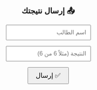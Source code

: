 <!DOCTYPE html>
<html lang="ar">
<head>
  <meta charset="UTF-8">
  <title>إرسال النتيجة</title>
</head>
<body style="font-family: Arial; text-align: center; padding: 50px; direction: rtl;">

  <h2>📤 إرسال نتيجتك</h2>

  <form action="https://script.google.com/macros/s/AKfycbxVvjtqqSVt2roMBjplYJCIQFAu6FbFLnFJhh9kZ7QGdEZkqkiK2M8euGMXRRKv1UQ3cg/exec" method="POST">
    <input type="text" name="name" placeholder="اسم الطالب" required style="padding: 10px; font-size: 16px;"><br><br>
    <input type="text" name="score" placeholder="النتيجة (مثلاً 6 من 6)" required style="padding: 10px; font-size: 16px;"><br><br>
    <button type="submit" style="padding: 10px 20px; font-size: 18px;">✅ إرسال</button>
  </form>

</body>
</html>
